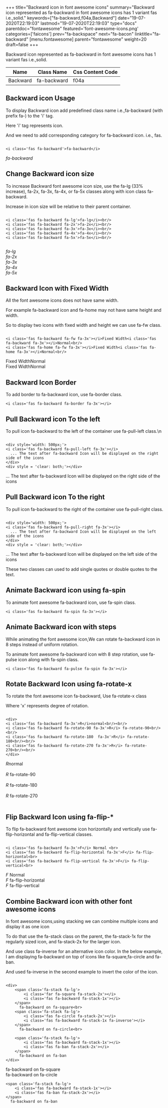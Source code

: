 +++
title="Backward icon in font awesome icons"
summary="Backward icon represented as fa-backward in font awesome icons has 1 variant fas i.e.,solid."
keywords=["fa-backward,f04a,Backward"]
date="19-07-2020T22:19:03"
lastmod="19-07-2020T22:19:03"
type="docs"
parentdoc="fontawesome"
featured='font-awesome-icons.png'
categories=['faicons']
prev="fa-backspace"
next="fa-bacon"
linktitle="fa-backward"
[menu.fontawesome]
parent="fontawesome"
weight=20
draft=false
+++


Backward icon represented as fa-backward in font awesome icons has 1 variant fas i.e.,solid.

<div class='table-responsive'><table class='table'><thead><tr><th>Name</th><th>Class Name</th><th>Css Content Code</th></tr></thead><tbody><tr><td>Backward</td><td>fa-backward</td><td>f04a</td></tr></tbody></table></div>



## Backward icon Usage

To display Backward icon add predefined class name i.e.,fa-backward (with prefix fa-) to the 'i' tag.

Here 'i' tag represents icon.

And we need to add corresponding category for fa-backward icon. i.e., fas.


```

<i class='fas fa-backward'>fa-backward</i>
```

<i class='fas fa-backward'>fa-backward</i>




## Change Backward icon size
To increase Backward font awesome icon size, use the fa-lg (33% increase), fa-2x, fa-3x, fa-4x, or fa-5x classes along with icon class fa-backward.

Increase in icon size will be relative to their parent container. 

```

<i class='fas fa-backward fa-lg'>fa-lg</i><br/>
<i class='fas fa-backward fa-2x'>fa-2x</i><br/>
<i class='fas fa-backward fa-3x'>fa-3x</i><br/>
<i class='fas fa-backward fa-4x'>fa-4x</i><br/>
<i class='fas fa-backward fa-5x'>fa-5x</i><br/>
            
```

<i class='fas fa-backward fa-lg'>fa-lg</i><br/>
<i class='fas fa-backward fa-2x'>fa-2x</i><br/>
<i class='fas fa-backward fa-3x'>fa-3x</i><br/>
<i class='fas fa-backward fa-4x'>fa-4x</i><br/>
<i class='fas fa-backward fa-5x'>fa-5x</i><br/>
            



## Backward Icon with Fixed Width 

All the font awesome icons does not have same width.

For example fa-backward icon and fa-home may not have same height and width.

So to display two icons with fixed width and height we can use fa-fw class.


```

<i class='fas fa-backward fa-fw fa-3x'></i>Fixed Width<i class='fas fa-backward fa-3x'></i>Normal<br/>
<i class='fas fa-home fa-fw fa-3x'></i>Fixed Width<i class='fas fa-home fa-3x'></i>Normal<br/>
```

<i class='fas fa-backward fa-fw fa-3x'></i>Fixed Width<i class='fas fa-backward fa-3x'></i>Normal<br/>
<i class='fas fa-home fa-fw fa-3x'></i>Fixed Width<i class='fas fa-home fa-3x'></i>Normal<br/>



## Backward Icon Border 

To add border to fa-backward icon, use fa-border class.


```
<i class='fas fa-backward fa-border fa-3x'></i>

```
<i class='fas fa-backward fa-border fa-3x'></i>





## Pull Backward icon To the left

To pull icon fa-backward to the left of the container use fa-pull-left class.\n

```

<div style='width: 500px;'>
<i class='fas fa-backward fa-pull-left fa-3x'></i>
  ... The text after fa-backward Icon will be displayed on the right side of the icons
</div>
<div style = 'clear: both;'></div>
```

<div style='width: 500px;'>
<i class='fas fa-backward fa-pull-left fa-3x'></i>
  ... The text after fa-backward Icon will be displayed on the right side of the icons
</div>
<div style = 'clear: both;'></div>




## Pull Backward icon To the right
To pull icon fa-backward to the right of the container use fa-pull-right class.

```

<div style='width: 500px;'>
<i class='fas fa-backward fa-pull-right fa-3x'></i>
  ... The text after fa-backward Icon will be displayed on the left side of the icons
</div>
<div style = 'clear: both;'></div>
```

<div style='width: 500px;'>
<i class='fas fa-backward fa-pull-right fa-3x'></i>
  ... The text after fa-backward Icon will be displayed on the left side of the icons
</div>
<div style = 'clear: both;'></div>

These two classes can used to add single quotes or double quotes to the text.


## Animate Backward icon using fa-spin
To animate font awesome fa-backward icon, use fa-spin class.

```
<i class='fas fa-backward fa-spin fa-3x'></i>
```
<i class='fas fa-backward fa-spin fa-3x'></i>




## Animate Backward icon with steps
While animating the font awesome icon,We can rotate fa-backward icon in 8 steps instead of uniform rotation.

To animate font awesome fa-backward icon with 8 step rotation, use fa-pulse icon along with fa-spin class.


```
<i class='fas fa-backward fa-pulse fa-spin fa-3x'></i>

```
<i class='fas fa-backward fa-pulse fa-spin fa-3x'></i>





## Rotate Backward Icon using fa-rotate-x
To rotate the font awesome icon fa-backward, Use fa-rotate-x class

Where 'x' represents degree of rotation.


```

<div>
<i class='fas fa-backward fa-3x'>R</i>normal<br/><br/>
<i class='fas fa-backward fa-rotate-90 fa-3x'>R</i> fa-rotate-90<br/><br/> 
<i class='fas fa-backward fa-rotate-180  fa-3x'>R</i> fa-rotate-180<br/><br/> 
<i class='fas fa-backward fa-rotate-270 fa-3x'>R</i> fa-rotate-270<br/><br/>
</div>
```

<div>
<i class='fas fa-backward fa-3x'>R</i>normal<br/><br/>
<i class='fas fa-backward fa-rotate-90 fa-3x'>R</i> fa-rotate-90<br/><br/> 
<i class='fas fa-backward fa-rotate-180  fa-3x'>R</i> fa-rotate-180<br/><br/> 
<i class='fas fa-backward fa-rotate-270 fa-3x'>R</i> fa-rotate-270<br/><br/>
</div>




## Flip Backward Icon using fa-flip-*
To flip fa-backward font awesome icon horizontally and vertically use fa-flip-horizontal and fa-flip-vertical classes. 

```

<i class='fas fa-backward fa-3x'>F</i> Normal <br>
<i class='fas fa-backward fa-flip-horizontal fa-3x'>F</i> fa-flip-horizontal<br>
<i class='fas fa-backward fa-flip-vertical fa-3x'>F</i> fa-flip-vertical<br>
```

<i class='fas fa-backward fa-3x'>F</i> Normal <br>
<i class='fas fa-backward fa-flip-horizontal fa-3x'>F</i> fa-flip-horizontal<br>
<i class='fas fa-backward fa-flip-vertical fa-3x'>F</i> fa-flip-vertical<br>




## Combine Backward icon with other font awesome icons
In font awesome icons,using stacking we can combine multiple icons and display it as one icon 

To do that use the fa-stack class on the parent, the fa-stack-1x for the regularly sized icon, and fa-stack-2x for the larger icon.

And use class fa-inverse for an alternative icon color. 
In the below example, I am displaying fa-backward on top of icons like fa-square,fa-circle and fa-ban.

And used fa-inverse in the second example to invert the color of the icon.

```

<div>
    <span class='fa-stack fa-lg'>
        <i class='far fa-square fa-stack-2x'></i>
        <i class='fas fa-backward fa-stack-1x'></i>
    </span>
      fa-backward on fa-square<br>
    <span class='fa-stack fa-lg'>
        <i class='fas fa-circle fa-stack-2x'></i>
        <i class='fas fa-backward fa-stack-1x fa-inverse'></i>
    </span>
      fa-backward on fa-circle<br>

    <span class='fa-stack fa-lg'>
        <i class='fas fa-backward fa-stack-1x'></i>
        <i class='fas fa-ban fa-stack-2x'></i>
    </span>
      fa-backward on fa-ban
</div>
```

<div>
    <span class='fa-stack fa-lg'>
        <i class='far fa-square fa-stack-2x'></i>
        <i class='fas fa-backward fa-stack-1x'></i>
    </span>
      fa-backward on fa-square<br>
    <span class='fa-stack fa-lg'>
        <i class='fas fa-circle fa-stack-2x'></i>
        <i class='fas fa-backward fa-stack-1x fa-inverse'></i>
    </span>
      fa-backward on fa-circle<br>

    <span class='fa-stack fa-lg'>
        <i class='fas fa-backward fa-stack-1x'></i>
        <i class='fas fa-ban fa-stack-2x'></i>
    </span>
      fa-backward on fa-ban
</div>






